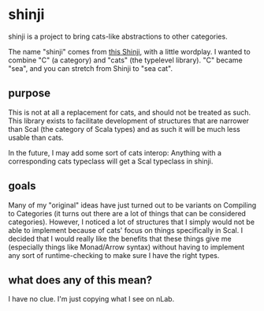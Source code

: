 # shinji

shinji is a project to bring cats-like abstractions to other categories.

The name "shinji" comes from
[this Shinji](https://neutronized.fandom.com/wiki/Shinji), with a little
wordplay. I wanted to combine "C" (a category) and "cats" (the typelevel
library). "C" became "sea", and you can stretch from Shinji to "sea cat".

## purpose

This is not at all a replacement for cats, and should not be treated as such.
This library exists to facilitate development of structures that are narrower
than Scal (the category of Scala types) and as such it will be much less usable
than cats.

In the future, I may add some sort of cats interop: Anything with a
corresponding cats typeclass will get a Scal typeclass in shinji.

## goals

Many of my "original" ideas have just turned out to be variants on Compiling
to Categories (it turns out there are a lot of things that can be considered
categories). However, I noticed a lot of structures that I simply would not
be able to implement because of cats' focus on things specifically in Scal.
I decided that I would really like the benefits that these things give me
(especially things like Monad/Arrow syntax) without having to implement any
sort of runtime-checking to make sure I have the right types.

## what does any of this mean?

I have no clue. I'm just copying what I see on nLab.
